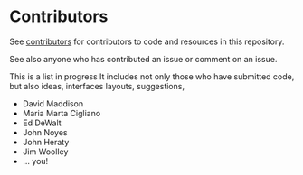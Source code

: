 # Contributors

See [contributors](https://github.com/SpeciesFileGroup/taxonworks/graphs/contributors) for contributors to code and resources in this repository. 

See also anyone who has contributed an issue or comment on an issue.

This is a list in progress It includes not only those who have submitted code, but also ideas, interfaces layouts, suggestions, 

* David Maddison
* Maria Marta Cigliano
* Ed DeWalt
* John Noyes
* John Heraty
* Jim Woolley
* ... you!
